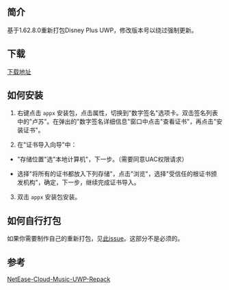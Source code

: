 ## 简介

基于1.62.8.0重新打包Disney Plus UWP，修改版本号以绕过强制更新。

## 下载

[下载地址](https://github.com/Tweed0984/disneyplus-uwp-repack-BFU/releases/download/repack/disneyplus_uwp_repack_BFU.appx)

## 如何安装

1. 右键点击 ```appx``` 安装包，点击属性，切换到"数字签名"选项卡。双击签名列表中的"卢苏"。在弹出的"数字签名详细信息"窗口中点击"查看证书"，再点击"安装证书"。

2. 在"证书导入向导"中：

- "存储位置"选"本地计算机"，下一步。（需要同意UAC权限请求）

- 选择"将所有的证书都放入下列存储"，点击"浏览"，选择"受信任的根证书颁发机构"，确定，下一步，继续完成证书导入。

3. 双击 ```appx``` 安装包安装。

## 如何自行打包

如果你需要制作自己的重新打包，见[此issue](https://github.com/JasonWei512/NetEase-Cloud-Music-UWP-Repack/issues/3#issuecomment-636415035)。这部分不是必须的。

## 参考

[NetEase-Cloud-Music-UWP-Repack](https://github.com/JasonWei512/NetEase-Cloud-Music-UWP-Repack)
